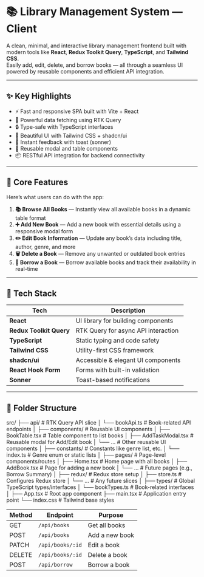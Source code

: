 # 📚 Library Management System — Client

A clean, minimal, and interactive library management frontend built with modern tools like **React**, **Redux Toolkit Query**, **TypeScript**, and **Tailwind CSS**.  
Easily add, edit, delete, and borrow books — all through a seamless UI powered by reusable components and efficient API integration.

---

## ✨ Key Highlights

- ⚡ Fast and responsive SPA built with Vite + React
- 🔄 Powerful data fetching using RTK Query
- 🔒 Type-safe with TypeScript interfaces
- 🎨 Beautiful UI with Tailwind CSS + shadcn/ui
- 🔔 Instant feedback with toast (sonner)
- 🧩 Reusable modal and table components
- 📦 RESTful API integration for backend connectivity

---

## 🚀 Core Features

Here’s what users can do with the app:

1. **📚 Browse All Books** — Instantly view all available books in a dynamic table format  
2. **➕ Add New Book** — Add a new book with essential details using a responsive modal form  
3. **✏️ Edit Book Information** — Update any book’s data including title, author, genre, and more  
4. **🗑️ Delete a Book** — Remove any unwanted or outdated book entries  
5. **📖 Borrow a Book** — Borrow available books and track their availability in real-time

---

## 🧠 Tech Stack

| Tech                         | Description                          |
|------------------------------|--------------------------------------|
| **React**                    | UI library for building components   |
| **Redux Toolkit Query**      | RTK Query for async API interaction  |
| **TypeScript**               | Static typing and code safety        |
| **Tailwind CSS**             | Utility-first CSS framework          |
| **shadcn/ui**                | Accessible & elegant UI components   |
| **React Hook Form**          | Forms with built-in validation       |
| **Sonner**                   | Toast-based notifications            |

---

## 📁 Folder Structure
src/
├── api/                      # RTK Query API slice
│   └── bookApi.ts            # Book-related API endpoints
│
├── components/               # Reusable UI components
│   ├── BookTable.tsx         # Table component to list books
│   ├── AddTaskModal.tsx      # Reusable modal for Add/Edit book
│   └── ...                   # Other reusable UI components
│
├── constants/                # Constants like genre list, etc.
│   └── index.ts              # Genre enum or static lists
│
├── pages/                    # Page-level components/routes
│   ├── Home.tsx              # Home page with all books
│   ├── AddBook.tsx           # Page for adding a new book
│   └── ...                   # Future pages (e.g., Borrow Summary)
│
├── redux/                    # Redux store setup
│   ├── store.ts              # Configures Redux store
│   └── ...                   # Any future slices
│
├── types/                    # Global TypeScript types/interfaces
│   └── bookTypes.ts          # Book-related interfaces
│
├── App.tsx                   # Root app component
├── main.tsx                  # Application entry point
└── index.css                 # Tailwind base styles


| Method | Endpoint         | Purpose        |
| ------ | ---------------- | -------------- |
| GET    | `/api/books`     | Get all books  |
| POST   | `/api/books`     | Add a new book |
| PATCH  | `/api/books/:id` | Edit a book    |
| DELETE | `/api/books/:id` | Delete a book  |
| POST   | `/api/borrow`    | Borrow a book  |

